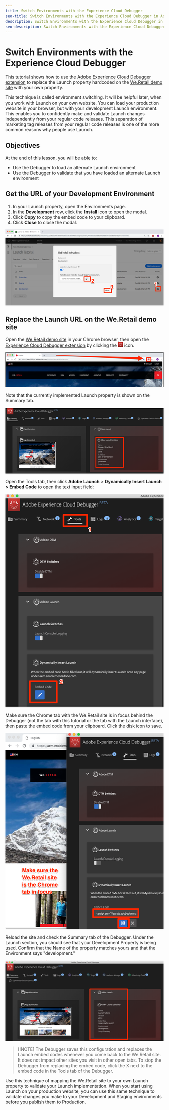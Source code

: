 ```yaml
---
title: Switch Environments with the Experience Cloud Debugger
seo-title: Switch Environments with the Experience Cloud Debugger in Adobe Launch
description: Switch Environments with the Experience Cloud Debugger in Adobe Launch
seo-description: Switch Environments with the Experience Cloud Debugger in Adobe Launch
---
```


# Switch Environments with the Experience Cloud Debugger

This tutorial shows how to use the [Adobe Experience Cloud Debugger extension](https://chrome.google.com/webstore/detail/adobe-experience-cloud-de/ocdmogmohccmeicdhlhhgepeaijenapj) to replace the Launch property hardcoded on the [We.Retail demo site](https://aem.enablementadobe.com/content/we-retail/us/en.html) with your own property.

This technique is called environment switching. It will be helpful later, when you work with Launch on your own website. You can load your production website in your browser, but with your development Launch environment. This enables you to confidently make and validate Launch changes independently from your regular code releases. This separation of marketing tag releases from your regular code releases is one of the more common reasons why people use Launch.

## Objectives

At the end of this lesson, you will be able to:

* Use the Debugger to load an alternate Launch environment
* Use the Debugger to validate that you have loaded an alternate Launch environment

## Get the URL of your Development Environment

1. In your Launch property, open the Environments page.
1. In the **Development** row, click the **Install** icon to open the modal.
1. Click **Copy** to copy the embed code to your clipboard.
1. Click **Close** to close the modal.

![](/help/assets/launch-copyinstallcode%20%281%29.png)

## Replace the Launch URL on the We.Retail demo site

Open the [We.Retail demo site](https://aem100-us.adobevlab.com/content/we-retail/us/en.html) in your Chrome browser, then open the [Experience Cloud Debugger extension](https://chrome.google.com/webstore/detail/adobe-experience-cloud-de/ocdmogmohccmeicdhlhhgepeaijenapj) by clicking the ![](/help/assets/icon-debugger.png) icon.

![](/help/assets/switchenvironments-opendebugger%20%281%29.png)

Note that the currently implemented Launch property is shown on the Summary tab.

![](/help/assets/switchenvironments-debuggeronweretail%20%282%29.png)

Open the Tools tab, then click **Adobe Launch** > **Dynamically Insert Launch &gt; Embed Code** to open the text input field:

![](/help/assets/switchenvironments-debugger-editembedcode.png)

Make sure the Chrome tab with the We.Retail site is in focus behind the Debugger \(not the tab with this tutorial or the tab with the Launch interface\), then paste the embed code from your clipboard. Click the disk icon to save.

![](/help/assets/switchenvironments-debugger-save.png)

Reload the site and check the Summary tab of the Debugger. Under the Launch section, you should see that your Development Property is being used. Confirm that the Name of the property matches yours and that the Environment says "development."

![](/help/assets/switchenvironments-debuggeronweretail.png)

>[!NOTE]  The Debugger saves this configuration and replaces the Launch embed codes whenever you come back to the We.Retail site. It does not impact other sites you visit in other open tabs. To stop the Debugger from replacing the embed code, click the X next to the embed code in the Tools tab of the Debugger.

Use this technique of mapping the We.Retail site to your own Launch property to validate your Launch implementation. When you start using Launch on your production website, you can use this same technique to validate changes you make to your Development and Staging environments before you publish them to Production.
